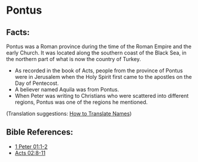 # Pontus #

## Facts: ##

Pontus was a Roman province during the time of the Roman Empire and the early Church. It was located along the southern coast of the Black Sea, in the northern part of what is now the country of Turkey.

* As recorded in the book of Acts, people from the province of Pontus were in Jerusalem when the Holy Spirit first came to the apostles on the Day of Pentecost.
* A believer named Aquila was from Pontus.
* When Peter was writing to Christians who were scattered into different regions, Pontus was one of the regions he mentioned.

(Translation suggestions: [How to Translate Names](en/ta-vol1/translate/man/translate-names))

 

## Bible References: ##

* [1 Peter 01:1-2](en/tn/1pe/help/01/01)
* [Acts 02:8-11](en/tn/act/help/02/08)